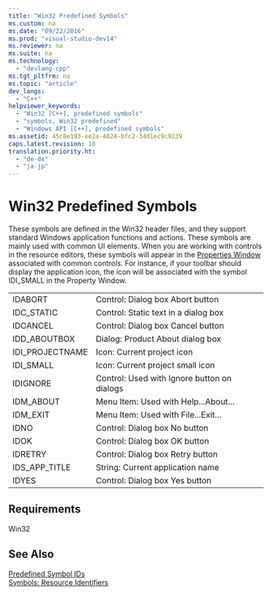 ```yaml
---
title: "Win32 Predefined Symbols"
ms.custom: na
ms.date: "09/22/2016"
ms.prod: "visual-studio-dev14"
ms.reviewer: na
ms.suite: na
ms.technology: 
  - "devlang-cpp"
ms.tgt_pltfrm: na
ms.topic: "article"
dev_langs: 
  - "C++"
helpviewer_keywords: 
  - "Win32 [C++], predefined symbols"
  - "symbols, Win32 predefined"
  - "Windows API [C++], predefined symbols"
ms.assetid: 45c8e193-ee2a-4024-bfc2-34d1ec9c9239
caps.latest.revision: 10
translation.priority.ht: 
  - "de-de"
  - "ja-jp"
---
```

# Win32 Predefined Symbols
These symbols are defined in the Win32 header files, and they support standard Windows application functions and actions. These symbols are mainly used with common UI elements. When you are working with controls in the resource editors, these symbols will appear in the [Properties Window](../vs140/properties-window.md) associated with common controls. For instance, if your toolbar should display the application icon, the icon will be associated with the symbol IDI_SMALL in the Property Window.  
  
|||  
|-|-|  
|IDABORT|Control: Dialog box Abort button|  
|IDC_STATIC|Control: Static text in a dialog box|  
|IDCANCEL|Control: Dialog box Cancel button|  
|IDD_ABOUTBOX|Dialog: Product About dialog box|  
|IDI_PROJECTNAME|Icon: Current project icon|  
|IDI_SMALL|Icon: Current project small icon|  
|IDIGNORE|Control: Used with Ignore button on dialogs|  
|IDM_ABOUT|Menu Item: Used with Help...About...|  
|IDM_EXIT|Menu Item: Used with File...Exit...|  
|IDNO|Control: Dialog box No button|  
|IDOK|Control: Dialog box OK button|  
|IDRETRY|Control: Dialog box Retry button|  
|IDS_APP_TITLE|String: Current application name|  
|IDYES|Control: Dialog box Yes button|  
  
## Requirements  
 Win32  
  
## See Also  
 [Predefined Symbol IDs](../vs140/predefined-symbol-ids.md)   
 [Symbols: Resource Identifiers](../vs140/symbols--resource-identifiers.md)